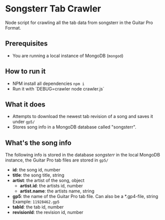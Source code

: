 # Songsterr Tab Crawler

Node script for crawling all the tab data from songsterr in the Guitar Pro Format.

## Prerequisites

- You are running a local instance of MongoDB (`mongod`)

## How to run it

- NPM install all dependencies `npm i`
- Run it with ´DEBUG=crawler node crawler.js´

## What it does

- Attempts to download the newest tab revision of a song and saves it under `gp5/`
- Stores song info in a MongoDB database called "songsterr".

## What's the song info

The following info is stored in the database *songsterr* in the local MongoDB instance,
the Guitar Pro tab files are stored in `gp5/`

- **id**: the song id, number
- **title**: the song title, string
- **artist**: the artist of the song, object
  - **artist.id**: the artists id, number
  - **artist.name**: the artists name, string
- **gp5**: the name of the Guitar Pro tab file. Can also be a *.gp4-file, string Example: `11928462.gp5`
- **tabId**: the tab id, number
- **revisionId**: the revision id, number
